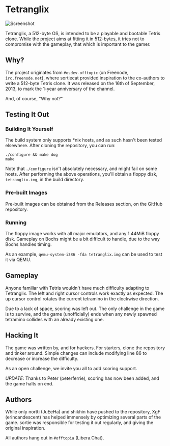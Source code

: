 # Tetranglix

![Screenshot](http://i.imgur.com/HaHrpoU.png)

Tetranglix, a 512-byte OS, is intended to be a playable and bootable Tetris clone. While the project aims at fitting it 
in 512-bytes, it tries not to compromise with the gameplay, that which is important to the gamer.

## Why?

The project originates from `#osdev-offtopic` (on Freenode, `irc.freenode.net`), where sortiecat provided inspiration to
the co-authors to write a 512-byte Tetris clone. It was released on the 16th of September, 2013, to mark the 1-year
anniversary of the channel.

And, of course, "Why not?"

## Testing It Out

### Building It Yourself

The build system only supports *nix hosts, and as such hasn't been tested elsewhere. After cloning the repository, you can run:

    ./configure && make dog
    make

Note that `./configure` isn't absolutely necessary, and might fail on some hosts. After performing the above operations, 
you'll obtain a floppy disk, `tetranglix.img`, in the build directory.

### Pre-built Images

Pre-built images can be obtained from the Releases section, on the GitHub repository.

### Running

The floppy image works with all major emulators, and any 1.44MiB floppy disk. Gameplay on Bochs might be a bit difficult to handle,
due to the way Bochs handles timing.

As an example, `qemu-system-i386 -fda tetranglix.img` can be used to test it via QEMU.

## Gameplay

Anyone familiar with Tetris wouldn't have much difficulty adapting to Tetranglix. The left and right cursor controls 
work exactly as expected. The up cursor control rotates the current tetramino in the clockwise direction.

Due to a lack of space, scoring was left out. The only challenge in the game is to survive, and the game (unofficially) 
ends when any newly spawned tetramino collides with an already existing one.

## Hacking It

The game was written by, and for hackers. For starters, clone the repository and tinker around. Simple changes can 
include modifying line 86 to decrease or increase the difficulty.

As an open challenge, we invite you all to add scoring support.

*UPDATE*: Thanks to Peter (peterferrie), scoring has now been added, and the game halts on end.

## Authors

While only nortti (JuEeHa) and shikhin have pushed to the repository, XgF (erincandescent) has helped immensely by optimizing 
several parts of the game. sortie was responsible for testing it out regularly, and giving the original inspiration.

All authors hang out in `#offtopia` (Libera.Chat).
